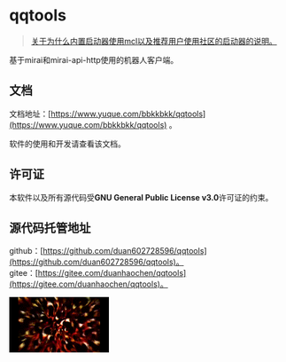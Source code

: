 # qqtools

> [关于为什么内置启动器使用mcl以及推荐用户使用社区的启动器的说明。](https://github.com/duan602728596/qqtools/issues/143)

基于mirai和mirai-api-http使用的机器人客户端。   

## 文档

文档地址：[https://www.yuque.com/bbkkbkk/qqtools](https://www.yuque.com/bbkkbkk/qqtools) 。   

软件的使用和开发请查看该文档。

## 许可证

本软件以及所有源代码受**GNU General Public License v3.0**许可证的约束。

## 源代码托管地址

github：[https://github.com/duan602728596/qqtools](https://github.com/duan602728596/qqtools)。   
gitee：[https://gitee.com/duanhaochen/qqtools](https://gitee.com/duanhaochen/qqtools)。

![](flower.gif)

